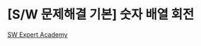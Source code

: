 # [S/W 문제해결 기본] 숫자 배열 회전
[SW Expert Academy](https://swexpertacademy.com/main/talk/solvingClub/problemView.do?solveclubId=AYyJy6Q6DHADFASu&contestProbId=AV5Pq-OKAVYDFAUq&probBoxId=AYykQLN6u1gDFASu&type=PROBLEM&problemBoxTitle=%EC%95%8C%EA%B3%A0%EB%A6%AC%EC%A6%98+Track+%28%EB%82%9C%EC%9D%B4%EB%8F%84+%EC%A4%91%29&problemBoxCnt=5)
